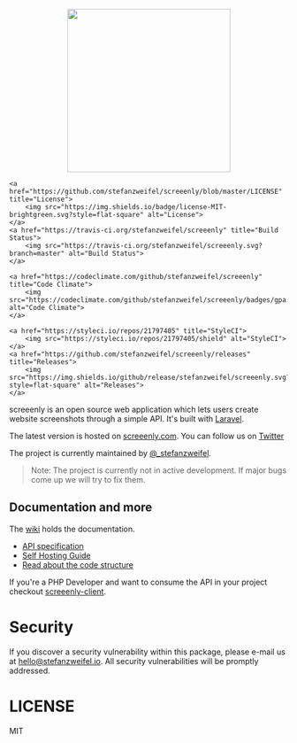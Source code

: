 <p align="center"><img width="295" src="https://raw.githubusercontent.com/stefanzweifel/screeenly/master/readme-image.png" alt=""></p>

<p align="center">

    <a href="https://github.com/stefanzweifel/screeenly/blob/master/LICENSE" title="License">
        <img src="https://img.shields.io/badge/license-MIT-brightgreen.svg?style=flat-square" alt="License">
    </a>
    <a href="https://travis-ci.org/stefanzweifel/screeenly" title="Build Status">
        <img src="https://travis-ci.org/stefanzweifel/screeenly.svg?branch=master" alt="Build Status">
    </a>

    <a href="https://codeclimate.com/github/stefanzweifel/screeenly" title="Code Climate">
        <img src="https://codeclimate.com/github/stefanzweifel/screeenly/badges/gpa.svg" alt="Code Climate">
    </a>

    <a href="https://styleci.io/repos/21797405" title="StyleCI">
        <img src="https://styleci.io/repos/21797405/shield" alt="StyleCI">
    </a>
    <a href="https://github.com/stefanzweifel/screeenly/releases" title="Releases">
        <img src="https://img.shields.io/github/release/stefanzweifel/screeenly.svg?style=flat-square" alt="Releases">
    </a>
</p>

screeenly is an open source web application which lets users create website screenshots through a simple API.
It's built with [Laravel](http://laravel.com).

The latest version is hosted on [screeenly.com](http://screeenly.com). You can follow us on [Twitter](https://twitter.com/screeenly)

The project is currently maintained by [@_stefanzweifel](https://twitter.com/_stefanzweifel).

> Note: The project is currently not in active development. If major bugs come up we will try to fix them.



## Documentation and more

The [wiki](https://github.com/stefanzweifel/screeenly/wiki) holds the documentation.

- [API specification](https://github.com/stefanzweifel/screeenly/wiki/Use-the-API)
- [Self Hosting Guide](https://github.com/stefanzweifel/screeenly/wiki/Requirements-and-Install)
- [Read about the code structure](https://github.com/stefanzweifel/screeenly/wiki/Read-the-Code)

If you're a PHP Developer and want to consume the API in your project checkout [screeenly-client](https://github.com/stefanzweifel/ScreeenlyClient).


# Security

If you discover a security vulnerability within this package, please e-mail us at hello@stefanzweifel.io. All security vulnerabilities will be promptly addressed.

# LICENSE

MIT
